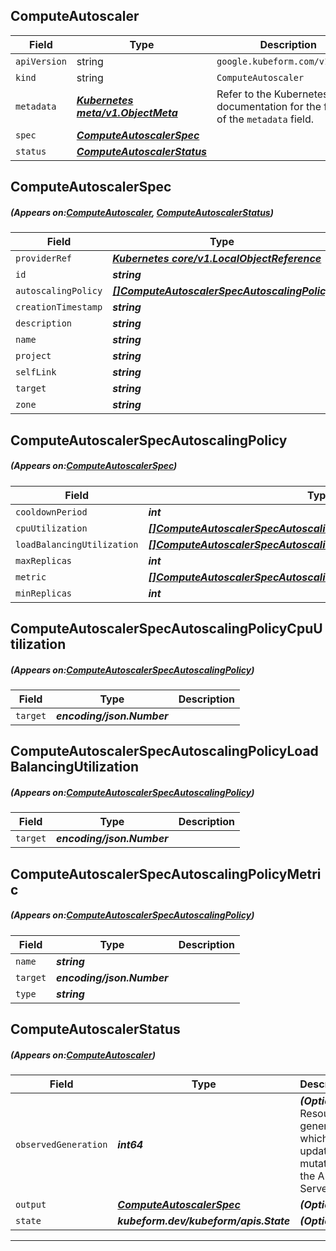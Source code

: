 ## ComputeAutoscaler
| Field | Type | Description |
| ------ | ----- | ----------- |
| `apiVersion` | string | `google.kubeform.com/v1alpha1` |
|    `kind` | string | `ComputeAutoscaler` |
| `metadata` | ***[Kubernetes meta/v1.ObjectMeta](https://kubernetes.io/docs/reference/generated/kubernetes-api/v1.13/#objectmeta-v1-meta)***|Refer to the Kubernetes API documentation for the fields of the `metadata` field.|
| `spec` | ***[ComputeAutoscalerSpec](#ComputeAutoscalerSpec)***||
| `status` | ***[ComputeAutoscalerStatus](#ComputeAutoscalerStatus)***||
## ComputeAutoscalerSpec
##### (Appears on:[ComputeAutoscaler](#ComputeAutoscaler), [ComputeAutoscalerStatus](#ComputeAutoscalerStatus))
| Field | Type | Description |
| ------ | ----- | ----------- |
| `providerRef` | ***[Kubernetes core/v1.LocalObjectReference](https://kubernetes.io/docs/reference/generated/kubernetes-api/v1.13/#localobjectreference-v1-core)***||
| `id` | ***string***||
| `autoscalingPolicy` | ***[[]ComputeAutoscalerSpecAutoscalingPolicy](#ComputeAutoscalerSpecAutoscalingPolicy)***||
| `creationTimestamp` | ***string***| ***(Optional)*** |
| `description` | ***string***| ***(Optional)*** |
| `name` | ***string***||
| `project` | ***string***| ***(Optional)*** |
| `selfLink` | ***string***| ***(Optional)*** |
| `target` | ***string***||
| `zone` | ***string***| ***(Optional)*** |
## ComputeAutoscalerSpecAutoscalingPolicy
##### (Appears on:[ComputeAutoscalerSpec](#ComputeAutoscalerSpec))
| Field | Type | Description |
| ------ | ----- | ----------- |
| `cooldownPeriod` | ***int***| ***(Optional)*** |
| `cpuUtilization` | ***[[]ComputeAutoscalerSpecAutoscalingPolicyCpuUtilization](#ComputeAutoscalerSpecAutoscalingPolicyCpuUtilization)***| ***(Optional)*** |
| `loadBalancingUtilization` | ***[[]ComputeAutoscalerSpecAutoscalingPolicyLoadBalancingUtilization](#ComputeAutoscalerSpecAutoscalingPolicyLoadBalancingUtilization)***| ***(Optional)*** |
| `maxReplicas` | ***int***||
| `metric` | ***[[]ComputeAutoscalerSpecAutoscalingPolicyMetric](#ComputeAutoscalerSpecAutoscalingPolicyMetric)***| ***(Optional)*** |
| `minReplicas` | ***int***||
## ComputeAutoscalerSpecAutoscalingPolicyCpuUtilization
##### (Appears on:[ComputeAutoscalerSpecAutoscalingPolicy](#ComputeAutoscalerSpecAutoscalingPolicy))
| Field | Type | Description |
| ------ | ----- | ----------- |
| `target` | ***encoding/json.Number***||
## ComputeAutoscalerSpecAutoscalingPolicyLoadBalancingUtilization
##### (Appears on:[ComputeAutoscalerSpecAutoscalingPolicy](#ComputeAutoscalerSpecAutoscalingPolicy))
| Field | Type | Description |
| ------ | ----- | ----------- |
| `target` | ***encoding/json.Number***||
## ComputeAutoscalerSpecAutoscalingPolicyMetric
##### (Appears on:[ComputeAutoscalerSpecAutoscalingPolicy](#ComputeAutoscalerSpecAutoscalingPolicy))
| Field | Type | Description |
| ------ | ----- | ----------- |
| `name` | ***string***||
| `target` | ***encoding/json.Number***||
| `type` | ***string***||
## ComputeAutoscalerStatus
##### (Appears on:[ComputeAutoscaler](#ComputeAutoscaler))
| Field | Type | Description |
| ------ | ----- | ----------- |
| `observedGeneration` | ***int64***| ***(Optional)*** Resource generation, which is updated on mutation by the API Server.|
| `output` | ***[ComputeAutoscalerSpec](#ComputeAutoscalerSpec)***| ***(Optional)*** |
| `state` | ***kubeform.dev/kubeform/apis.State***| ***(Optional)*** |
---
